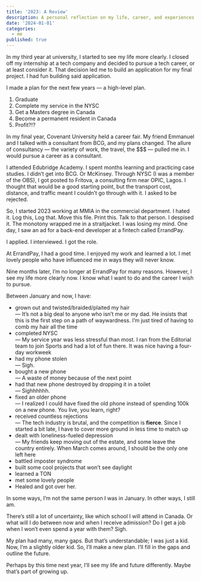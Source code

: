 ```yaml
---
title: '2023: A Review'
description: A personal reflection on my life, career, and experiences in 2023.
date: '2024-01-01'
categories:
  - me
published: true
---
```


In my third year at university, I started to see my life more clearly. I closed off my internship at a tech company and decided to pursue a tech career, or at least consider it. That decision led me to build an application for my final project. I had fun building said application.

I made a plan for the next few years — a high-level plan.

1.  Graduate
2.  Complete my service in the NYSC
3.  Get a Masters degree in Canada
4.  Become a permanent resident in Canada
5.  Profit?!?

In my final year, Covenant University held a career fair. My friend Emmanuel and I talked with a consultant from BCG, and my plans changed. The allure of consultancy — the variety of work, the travel, the $$$ — pulled me in. I would pursue a career as a consultant.

I attended Edubridge Academy. I spent months learning and practicing case studies. I didn’t get into BCG. Or McKinsey. Through NYSC (I was a member of the OBS), I got posted to Fritova, a consulting firm near OPIC, Lagos. I thought that would be a good starting point, but the transport cost, distance, and traffic meant I couldn’t go through with it. I asked to be rejected.

So, I started 2023 working at MMIA in the commercial department. I hated it. Log this, Log that. Move this file. Print this. Talk to that person. I despised it. The monotony wrapped me in a straitjacket. I was losing my mind. One day, I saw an ad for a back-end developer at a fintech called ErrandPay.

I applied. I interviewed. I got the role.

At ErrandPay, I had a good time. I enjoyed my work and learned a lot. I met lovely people who have influenced me in ways they will never know.

Nine months later, I’m no longer at ErrandPay for many reasons. However, I see my life more clearly now. I know what I want to do and the career I wish to pursue.

Between January and now, I have:

- grown out and twisted/braided/plaited my hair  
  — It’s not a big deal to anyone who isn’t me or my dad. He insists that this is the first step on a path of waywardness. I’m just tired of having to comb my hair all the time
- completed NYSC  
  — My service year was less stressful than most. I ran from the Editorial team to join Sports and had a lot of fun there. It was nice having a four-day workweek
- had my phone stolen  
  — Sigh.
- bought a new phone  
  — A waste of money because of the next point
- had that new phone destroyed by dropping it in a toilet  
  — Sighhhhhh.
- fixed an older phone  
  — I realized I could have fixed the old phone instead of spending 100k on a new phone. You live, you learn, right?
- received countless rejections  
  — The tech industry is brutal, and the competition is **fierce**. Since I started a bit late, I have to cover more ground in less time to match up
- dealt with loneliness-fueled depression  
  — My friends keep moving out of the estate, and some leave the country entirely. When March comes around, I should be the only one left here
- battled imposter syndrome
- built some cool projects that won’t see daylight
- learned a TON
- met some lovely people
- Healed and got over her.

In some ways, I’m not the same person I was in January. In other ways, I still am.

There’s still a lot of uncertainty, like which school I will attend in Canada. Or what will I do between now and when I receive admission? Do I get a job when I won’t even spend a year with them? Sigh.

My plan had many, many gaps. But that’s understandable; I was just a kid. Now, I’m a slightly older kid. So, I’ll make a new plan. I’ll fill in the gaps and outline the future.

Perhaps by this time next year, I’ll see my life and future differently. Maybe that’s part of growing up.
